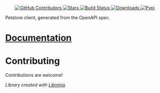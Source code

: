 <div id="top"></div>

<p align="center">
    <a href="https://github.com/libninjacom/petstore-py/graphs/contributors">
        <img src="https://img.shields.io/github/contributors/libninjacom/petstore-py.svg?style=flat-square" alt="GitHub Contributors" />
    </a>
    <a href="https://github.com/libninjacom/petstore-py/stargazers">
        <img src="https://img.shields.io/github/stars/libninjacom/petstore-py.svg?style=flat-square" alt="Stars" />
    </a>
    <a href="https://github.com/libninjacom/petstore-py/actions">
        <img src="https://img.shields.io/github/workflow/status/libninjacom/petstore-py/test?style=flat-square" alt="Build Status" />
    </a>
    
<a href="https://pypi.org/project/petstore">
    <img src="https://img.shields.io/pypi/dm/petstore?style=flat-square" alt="Downloads" />
</a>

<a href="https://pypi.org/project/petstore">
    <img src="https://img.shields.io/pypi/v/petstore?style=flat-square" alt="Pypi" />
</a>

</p>



Petstore client, generated from the OpenAPI spec.

# [Documentation](#)

# Contributing

Contributions are welcome!

*Library created with [Libninja](https://www.libninja.com).*